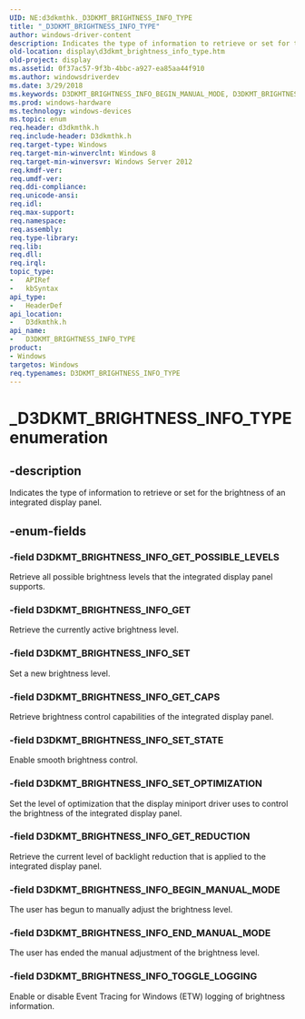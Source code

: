 ```yaml
---
UID: NE:d3dkmthk._D3DKMT_BRIGHTNESS_INFO_TYPE
title: "_D3DKMT_BRIGHTNESS_INFO_TYPE"
author: windows-driver-content
description: Indicates the type of information to retrieve or set for the brightness of an integrated display panel.
old-location: display\d3dkmt_brightness_info_type.htm
old-project: display
ms.assetid: 0f37ac57-9f3b-4bbc-a927-ea85aa44f910
ms.author: windowsdriverdev
ms.date: 3/29/2018
ms.keywords: D3DKMT_BRIGHTNESS_INFO_BEGIN_MANUAL_MODE, D3DKMT_BRIGHTNESS_INFO_END_MANUAL_MODE, D3DKMT_BRIGHTNESS_INFO_GET, D3DKMT_BRIGHTNESS_INFO_GET_CAPS, D3DKMT_BRIGHTNESS_INFO_GET_POSSIBLE_LEVELS, D3DKMT_BRIGHTNESS_INFO_GET_REDUCTION, D3DKMT_BRIGHTNESS_INFO_SET, D3DKMT_BRIGHTNESS_INFO_SET_OPTIMIZATION, D3DKMT_BRIGHTNESS_INFO_SET_STATE, D3DKMT_BRIGHTNESS_INFO_TOGGLE_LOGGING, D3DKMT_BRIGHTNESS_INFO_TYPE, D3DKMT_BRIGHTNESS_INFO_TYPE enumeration [Display Devices], _D3DKMT_BRIGHTNESS_INFO_TYPE, d3dkmthk/D3DKMT_BRIGHTNESS_INFO_BEGIN_MANUAL_MODE, d3dkmthk/D3DKMT_BRIGHTNESS_INFO_END_MANUAL_MODE, d3dkmthk/D3DKMT_BRIGHTNESS_INFO_GET, d3dkmthk/D3DKMT_BRIGHTNESS_INFO_GET_CAPS, d3dkmthk/D3DKMT_BRIGHTNESS_INFO_GET_POSSIBLE_LEVELS, d3dkmthk/D3DKMT_BRIGHTNESS_INFO_GET_REDUCTION, d3dkmthk/D3DKMT_BRIGHTNESS_INFO_SET, d3dkmthk/D3DKMT_BRIGHTNESS_INFO_SET_OPTIMIZATION, d3dkmthk/D3DKMT_BRIGHTNESS_INFO_SET_STATE, d3dkmthk/D3DKMT_BRIGHTNESS_INFO_TOGGLE_LOGGING, d3dkmthk/D3DKMT_BRIGHTNESS_INFO_TYPE, display.d3dkmt_brightness_info_type
ms.prod: windows-hardware
ms.technology: windows-devices
ms.topic: enum
req.header: d3dkmthk.h
req.include-header: D3dkmthk.h
req.target-type: Windows
req.target-min-winverclnt: Windows 8
req.target-min-winversvr: Windows Server 2012
req.kmdf-ver: 
req.umdf-ver: 
req.ddi-compliance: 
req.unicode-ansi: 
req.idl: 
req.max-support: 
req.namespace: 
req.assembly: 
req.type-library: 
req.lib: 
req.dll: 
req.irql: 
topic_type:
-	APIRef
-	kbSyntax
api_type:
-	HeaderDef
api_location:
-	D3dkmthk.h
api_name:
-	D3DKMT_BRIGHTNESS_INFO_TYPE
product:
- Windows
targetos: Windows
req.typenames: D3DKMT_BRIGHTNESS_INFO_TYPE
---
```


# _D3DKMT_BRIGHTNESS_INFO_TYPE enumeration


## -description


Indicates the type of information to retrieve or set for the brightness of an integrated display panel.


## -enum-fields




### -field D3DKMT_BRIGHTNESS_INFO_GET_POSSIBLE_LEVELS

Retrieve all possible brightness levels that the integrated display panel supports.


### -field D3DKMT_BRIGHTNESS_INFO_GET

Retrieve the currently active brightness level.


### -field D3DKMT_BRIGHTNESS_INFO_SET

 Set a new brightness level.


### -field D3DKMT_BRIGHTNESS_INFO_GET_CAPS

Retrieve brightness control capabilities of the integrated display panel.


### -field D3DKMT_BRIGHTNESS_INFO_SET_STATE

Enable smooth brightness control.


### -field D3DKMT_BRIGHTNESS_INFO_SET_OPTIMIZATION

Set the level of optimization that the display miniport driver uses to control the brightness of the integrated display panel.


### -field D3DKMT_BRIGHTNESS_INFO_GET_REDUCTION

Retrieve the current level of backlight reduction that is applied to the integrated display panel.


### -field D3DKMT_BRIGHTNESS_INFO_BEGIN_MANUAL_MODE

The user has begun to manually adjust the brightness level.


### -field D3DKMT_BRIGHTNESS_INFO_END_MANUAL_MODE

The user has ended the manual adjustment of the brightness level.


### -field D3DKMT_BRIGHTNESS_INFO_TOGGLE_LOGGING

Enable or disable Event Tracing for Windows (ETW) logging of brightness information.

